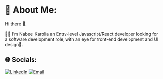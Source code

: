 # 💫 About Me:

Hi there 👋. <br><br>
👨‍💻 I’m Nabeel Karolia an Entry-level Javascript/React developer looking for a software development role, with an eye for front-end development and UI design🎨.

## 🌐 Socials:

[![LinkedIn](https://img.shields.io/badge/LinkedIn-0077B5?style=for-the-badge&logo=LinkedIn&logoColor=white)](https://www.linkedin.com/in/nabeel-karolia-153602247/) [![Email](https://img.shields.io/badge/Email-nab.kar123@gmail.com-blue?style=for-the-badge)](mailto:nab.kar123@gmail.com)

<!--
**NabsK/NabsK** is a ✨ _special_ ✨ repository because its `README.md` (this file) appears on your GitHub profile.

Here are some ideas to get you started:

- 🔭 I’m currently working on ...
- 🌱 I’m currently learning ...
- 👯 I’m looking to collaborate on ...
- 🤔 I’m looking for help with ...
- 💬 Ask me about ...
- 📫 How to reach me: ...
- 😄 Pronouns: ...
- ⚡ Fun fact: ...
-->
